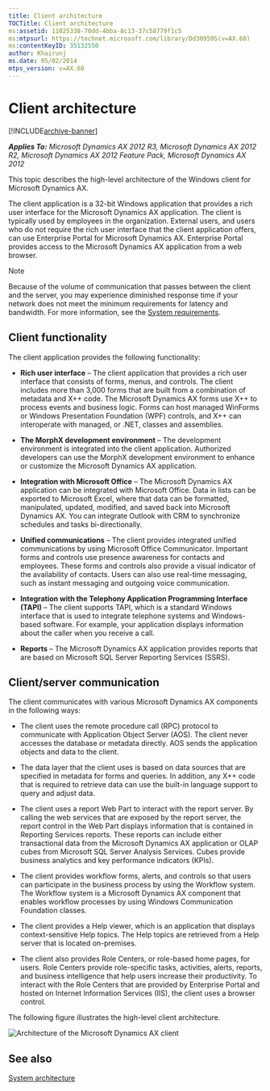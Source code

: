 ```yaml
---
title: Client architecture
TOCTitle: Client architecture
ms:assetid: 11025338-70dd-4bba-8c13-37c58779f1c5
ms:mtpsurl: https://technet.microsoft.com/library/Dd309595(v=AX.60)
ms:contentKeyID: 35132550
author: Khairunj
ms.date: 05/02/2014
mtps_version: v=AX.60
---
```


# Client architecture 


[!INCLUDE[archive-banner](includes/archive-banner.md)]


_**Applies To:** Microsoft Dynamics AX 2012 R3, Microsoft Dynamics AX 2012 R2, Microsoft Dynamics AX 2012 Feature Pack, Microsoft Dynamics AX 2012_

This topic describes the high-level architecture of the Windows client for Microsoft Dynamics AX.

The client application is a 32-bit Windows application that provides a rich user interface for the Microsoft Dynamics AX application. The client is typically used by employees in the organization. External users, and users who do not require the rich user interface that the client application offers, can use Enterprise Portal for Microsoft Dynamics AX. Enterprise Portal provides access to the Microsoft Dynamics AX application from a web browser.


> [!NOTE]
> <P>Because of the volume of communication that passes between the client and the server, you may experience diminished response time if your network does not meet the minimum requirements for latency and bandwidth. For more information, see the <A href="https://go.microsoft.com/fwlink/?linkid=165377">System requirements</A>.</P>



## Client functionality

The client application provides the following functionality:

  - **Rich user interface** – The client application that provides a rich user interface that consists of forms, menus, and controls. The client includes more than 3,000 forms that are built from a combination of metadata and X++ code. The Microsoft Dynamics AX forms use X++ to process events and business logic. Forms can host managed WinForms or Windows Presentation Foundation (WPF) controls, and X++ can interoperate with managed, or .NET, classes and assemblies.

  - **The MorphX development environment** – The development environment is integrated into the client application. Authorized developers can use the MorphX development environment to enhance or customize the Microsoft Dynamics AX application.

  - **Integration with Microsoft Office** – The Microsoft Dynamics AX application can be integrated with Microsoft Office. Data in lists can be exported to Microsoft Excel, where that data can be formatted, manipulated, updated, modified, and saved back into Microsoft Dynamics AX. You can integrate Outlook with CRM to synchronize schedules and tasks bi-directionally.

  - **Unified communications** – The client provides integrated unified communications by using Microsoft Office Communicator. Important forms and controls use presence awareness for contacts and employees. These forms and controls also provide a visual indicator of the availability of contacts. Users can also use real-time messaging, such as instant messaging and outgoing voice communication.

  - **Integration with the Telephony Application Programming Interface (TAPI)** – The client supports TAPI, which is a standard Windows interface that is used to integrate telephone systems and Windows-based software. For example, your application displays information about the caller when you receive a call.

  - **Reports** – The Microsoft Dynamics AX application provides reports that are based on Microsoft SQL Server Reporting Services (SSRS).

## Client/server communication

The client communicates with various Microsoft Dynamics AX components in the following ways:

  - The client uses the remote procedure call (RPC) protocol to communicate with Application Object Server (AOS). The client never accesses the database or metadata directly. AOS sends the application objects and data to the client.

  - The data layer that the client uses is based on data sources that are specified in metadata for forms and queries. In addition, any X++ code that is required to retrieve data can use the built-in language support to query and adjust data.

  - The client uses a report Web Part to interact with the report server. By calling the web services that are exposed by the report server, the report control in the Web Part displays information that is contained in Reporting Services reports. These reports can include either transactional data from the Microsoft Dynamics AX application or OLAP cubes from Microsoft SQL Server Analysis Services. Cubes provide business analytics and key performance indicators (KPIs).

  - The client provides workflow forms, alerts, and controls so that users can participate in the business process by using the Workflow system. The Workflow system is a Microsoft Dynamics AX component that enables workflow processes by using Windows Communication Foundation classes.

  - The client provides a Help viewer, which is an application that displays context-sensitive Help topics. The Help topics are retrieved from a Help server that is located on-premises.

  - The client also provides Role Centers, or role-based home pages, for users. Role Centers provide role-specific tasks, activities, alerts, reports, and business intelligence that help users increase their productivity. To interact with the Role Centers that are provided by Enterprise Portal and hosted on Internet Information Services (IIS), the client uses a browser control.

The following figure illustrates the high-level client architecture.

![Architecture of the Microsoft Dynamics AX client](images/Dd309595.ClientArchitecture(AX.60).gif "Architecture of the Microsoft Dynamics AX client")

## See also

[System architecture](system-architecture.md)

  


